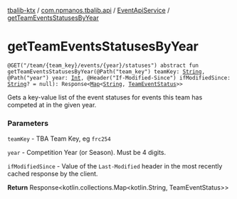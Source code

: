 [tbalib-ktx](../../index.md) / [com.npmanos.tbalib.api](../index.md) / [EventApiService](index.md) / [getTeamEventsStatusesByYear](./get-team-events-statuses-by-year.md)

# getTeamEventsStatusesByYear

`@GET("/team/{team_key}/events/{year}/statuses") abstract fun getTeamEventsStatusesByYear(@Path("team_key") teamKey: `[`String`](https://kotlinlang.org/api/latest/jvm/stdlib/kotlin/-string/index.html)`, @Path("year") year: `[`Int`](https://kotlinlang.org/api/latest/jvm/stdlib/kotlin/-int/index.html)`, @Header("If-Modified-Since") ifModifiedSince: `[`String`](https://kotlinlang.org/api/latest/jvm/stdlib/kotlin/-string/index.html)`? = null): Response<`[`Map`](https://kotlinlang.org/api/latest/jvm/stdlib/kotlin.collections/-map/index.html)`<`[`String`](https://kotlinlang.org/api/latest/jvm/stdlib/kotlin/-string/index.html)`, `[`TeamEventStatus`](../../com.npmanos.tbalib.model/-team-event-status/index.md)`>>`

Gets a key-value list of the event statuses for events this team has competed at in the given year.

### Parameters

`teamKey` - TBA Team Key, eg `frc254`

`year` - Competition Year (or Season). Must be 4 digits.

`ifModifiedSince` - Value of the `Last-Modified` header in the most recently cached response by the client.

**Return**
Response&lt;kotlin.collections.Map&lt;kotlin.String, TeamEventStatus&gt;&gt;

